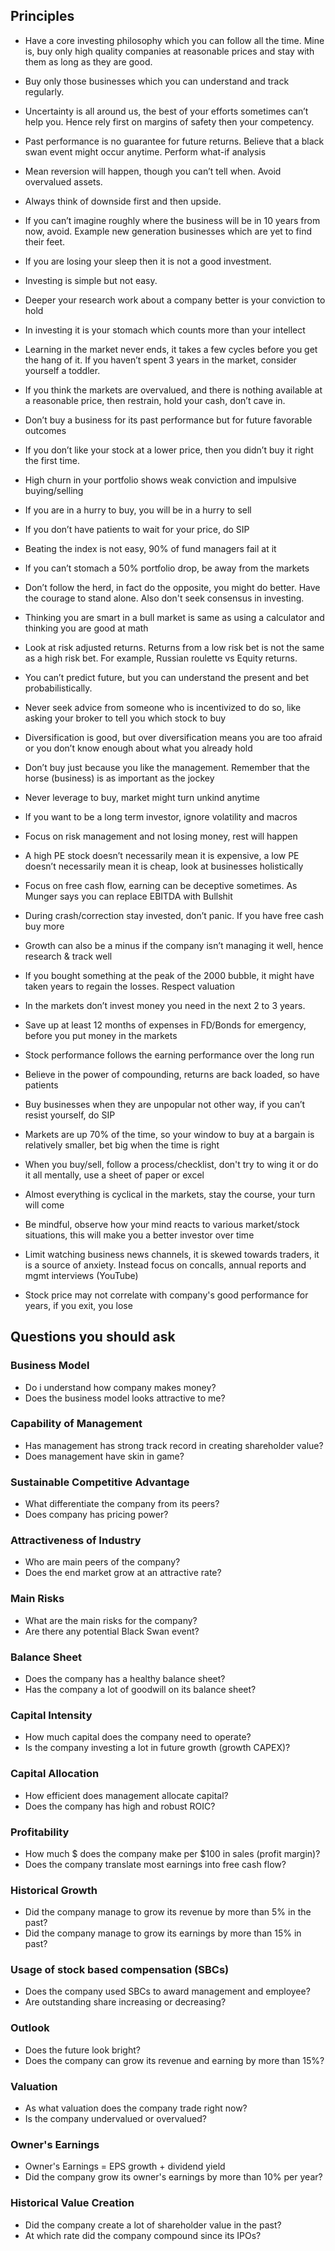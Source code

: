 
## Principles

- Have a core investing philosophy which you can follow all the time. Mine is, buy only high quality companies at 
reasonable prices and stay with them as long as they are good.

- Buy only those businesses which you can understand and track regularly.

- Uncertainty is all around us, the best of your efforts sometimes can’t help you. Hence rely first on margins of 
safety then your competency.

- Past performance is no guarantee for future returns. Believe that a black swan event might occur anytime. 
Perform what-if analysis

- Mean reversion will happen, though you can’t tell when. Avoid overvalued assets.

- Always think of downside first and then upside.

- If you can’t imagine roughly where the business will be in 10 years from now, avoid. Example new generation businesses
which are yet to find their feet.

- If you are losing your sleep then it is not a good investment.

- Investing is simple but not easy.

- Deeper your research work about a company better is your conviction to hold

- In investing it is your stomach which counts more than your intellect

- Learning in the market never ends, it takes a few cycles before you get the hang of it. If you haven’t spent 3 years 
in the market, consider yourself a toddler.

- If you think the markets are overvalued, and there is nothing available at a reasonable price, then restrain, hold 
your cash, don’t cave in.

- Don’t buy a business for its past performance but for future favorable outcomes

- If you don’t like your stock at a lower price, then you didn’t buy it right the first time.

- High churn in your portfolio shows weak conviction and impulsive buying/selling

- If you are in a hurry to buy, you will be in a hurry to sell

- If you don’t have patients to wait for your price, do SIP

- Beating the index is not easy, 90% of fund managers fail at it

- If you can’t stomach a 50% portfolio drop, be away from the markets

- Don’t follow the herd, in fact do the opposite, you might do better. Have the courage to stand alone. Also don't seek 
consensus in investing.

- Thinking you are smart in a bull market is same as using a calculator and thinking you are good at math

- Look at risk adjusted returns. Returns from a low risk bet is not the same as a high risk bet. For example, Russian 
roulette vs Equity returns.

- You can’t predict future, but you can understand the present and bet probabilistically.

- Never seek advice from someone who is incentivized to do so, like asking your broker to tell you which stock to buy

- Diversification is good, but over diversification means you are too afraid or you don’t know enough about what you already hold

- Don’t buy just because you like the management. Remember that the horse (business) is as important as the jockey

- Never leverage to buy, market might turn unkind anytime

- If you want to be a long term investor, ignore volatility and macros

- Focus on risk management and not losing money, rest will happen

- A high PE stock doesn’t necessarily mean it is expensive, a low PE doesn’t necessarily mean it is cheap, look at businesses holistically

- Focus on free cash flow, earning can be deceptive sometimes. As Munger says you can replace EBITDA with Bullshit

- During crash/correction stay invested, don’t panic. If you have free cash buy more

- Growth can also be a minus if the company isn’t managing it well, hence research & track well

- If you bought something at the peak of the 2000 bubble, it might have taken years to regain the losses. Respect valuation

- In the markets don’t invest money you need in the next 2 to 3 years.

- Save up at least 12 months of expenses in FD/Bonds for emergency, before you put money in the markets

- Stock performance follows the earning performance over the long run

- Believe in the power of compounding, returns are back loaded, so have patients

- Buy businesses when they are unpopular not other way, if you can’t resist yourself, do SIP

- Markets are up 70% of the time, so your window to buy at a bargain is relatively smaller, bet big when the time is right

- When you buy/sell, follow a process/checklist, don't try to wing it or do it all mentally, use a sheet of paper or excel

- Almost everything is cyclical in the markets, stay the course, your turn will come

- Be mindful, observe how your mind reacts to various market/stock situations, this will make you a better investor over time

- Limit watching business news channels, it is skewed towards traders, it is a source of anxiety. Instead focus on concalls, annual reports and mgmt interviews (YouTube)

- Stock price may not correlate with company's good performance for years, if you exit, you lose


## Questions you should ask

### Business Model
- Do i understand how company makes money?
- Does the business model looks attractive to me?

### Capability of Management
- Has management has strong track record in creating shareholder value?
- Does management have skin in game?

### Sustainable Competitive Advantage
- What differentiate the company from its peers?
- Does company has pricing power?

### Attractiveness of Industry
- Who are main peers of the company?
- Does the end market grow at an attractive rate?

### Main Risks
- What are the main risks for the company?
- Are there any potential Black Swan event?

### Balance Sheet
- Does the company has a healthy balance sheet?
- Has the company a lot of goodwill on its balance sheet?

### Capital Intensity
- How much capital does the company need to operate?
- Is the company investing a lot in future growth (growth CAPEX)?

### Capital Allocation
- How efficient does management allocate capital?
- Does the company has high and robust ROIC?

### Profitability
- How much $ does the company make per $100 in sales (profit margin)?
- Does the company translate most earnings into free cash flow?

### Historical Growth
- Did the company manage to grow its revenue by more than 5% in the past?
- Did the company manage to grow its earnings by more than 15% in past?

### Usage of stock based compensation (SBCs)
- Does the company used SBCs to award management and employee?
- Are outstanding share increasing or decreasing?

### Outlook
- Does the future look bright?
- Does the company can grow its revenue and earning by more than 15%?

### Valuation
- As what valuation does the company trade right now?
- Is the company undervalued or overvalued?

### Owner's Earnings
- Owner's Earnings = EPS growth + dividend yield
- Did the company grow its owner's earnings by more than 10% per year?

### Historical Value Creation
- Did the company create a lot of shareholder value in the past?
- At which rate did the company compound since its IPOs?

